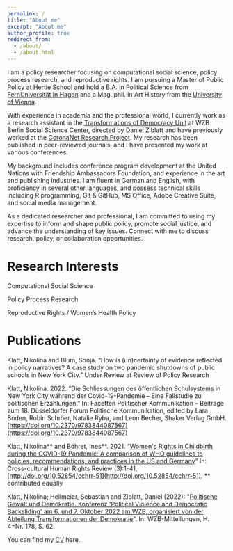 ```yaml
---
permalink: /
title: "About me"
excerpt: "About me"
author_profile: true
redirect_from: 
  - /about/
  - /about.html
---
```


I am a policy researcher focusing on computational social science, policy process research, and reproductive rights. I am pursuing a Master of Public Policy at [Hertie School](https://www.hertie-school.org/en/) and hold a B.A. in Political Science from [FernUniversität in Hagen](https://www.fernuni-hagen.de/KSW/portale/bapvs/) and a Mag. phil. in Art History from the [University of Vienna](https://kunstgeschichte.univie.ac.at/en/).

With experience in academia and the professional world, I currently work as a research assistant in the [Transformations of Democracy Unit](https://wzb.eu/en/research/dynamics-of-political-systems/transformations-of-democracy) at WZB Berlin Social Science Center, directed by Daniel Ziblatt and have previously worked at the [CoronaNet Research Project](https://www.coronanet-project.org/). My research has been published in peer-reviewed journals, and I have presented my work at various conferences. 

My background includes conference program development at the United Nations with Friendship Ambassadors Foundation, and experience in the art and publishing industries. I am fluent in German and English, with proficiency in several other languages, and possess technical skills including R programming, Git & GitHub, MS Office, Adobe Creative Suite, and social media management.

As a dedicated researcher and professional, I am committed to using my expertise to inform and shape public policy, promote social justice, and advance the understanding of key issues. Connect with me to discuss research, policy, or collaboration opportunities.

Research Interests
======
Computational Social Science

Policy Process Research

Reproductive Rights / Women’s Health Policy

Publications
======

Klatt, Nikolina and Blum, Sonja. “How is (un)certainty of evidence reflected in policy narratives? A case study on two pandemic shutdowns of public schools in New York City.” Under Review at Review of Policy Research 

Klatt, Nikolina. 2022. “Die Schliessungen des öffentlichen Schulsystems in New York City während der Covid-19-Pandemie – Eine Fallstudie zu politischen Erzählungen.” In: Facetten Politischer Kommunikation – Beiträge zum 18. Düsseldorfer Forum Politische Kommunikation, edited by Lara Boden, Robin Schröer, Natalie Ryba, and Leon Becher, Shaker Verlag GmbH. [https://doi.org/10.2370/9783844087567](https://doi.org/10.2370/9783844087567)

Klatt, Nikolina** and Böhret, Ines**. 2021. “[Women's Rights in Childbirth during the COVID-19 Pandemic: A comparison of WHO guidelines to policies, recommendations, and practices in the US and Germany](files/Klatt_Boehret_2021.pdf)” In: Cross-cultural Human Rights Review (3):1-41, [http://doi.org/10.52854/cchrr-51](http://doi.org/10.52854/cchrr-51).
** contributed equally 

Klatt, Nikolina; Hellmeier, Sebastian and Ziblatt, Daniel (2022): "[Politische Gewalt und Demokratie. Konferenz 'Political Violence and Democratic Backsliding' am 6. und 7. Oktober 2022 am WZB, organisiert von der Abteilung Transformationen der Demokratie](files/Klatt_Hellmeier_Ziblatt_2022.pdf)". In: WZB-Mitteilungen, H. 4=Nr. 178, S. 62.


You can find my [CV](files/CV_Klatt_Nikolina.pdf) here. 
